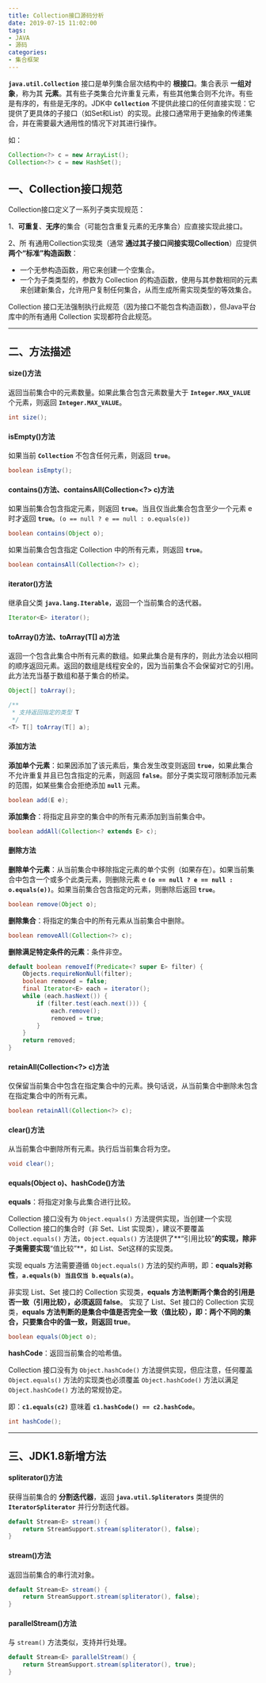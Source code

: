 ```yaml
---
title: Collection接口源码分析
date: 2019-07-15 11:02:00
tags:
- JAVA
- 源码
categories:
- 集合框架
---
```


**`java.util.Collection`** 接口是单列集合层次结构中的 **根接口**。集合表示 **一组对象**，称为其 **元素**。其有些子类集合允许重复元素，有些其他集合则不允许。有些是有序的，有些是无序的。JDK中 **`Collection`** 不提供此接口的任何直接实现：它提供了更具体的子接口（如Set和List）的实现。此接口通常用于更抽象的传递集合，并在需要最大通用性的情况下对其进行操作。

如：
```java
Collection<?> c = new ArrayList();
Collection<?> c = new HashSet();
```

<!-- more -->

## 一、Collection接口规范

Collection接口定义了一系列子类实现规范：

1、**可重复**、**无序**的集合（可能包含重复元素的无序集合）应直接实现此接口。

2、所 有通用Collection实现类（通常 **通过其子接口间接实现Collection**）应提供 **两个“标准”构造函数**：
 - 一个无参构造函数，用它来创建一个空集合。
 - 一个为子类类型的，参数为 Collection 的构造函数，使用与其参数相同的元素来创建新集合，允许用户复制任何集合，从而生成所需实现类型的等效集合。

Collection 接口无法强制执行此规范（因为接口不能包含构造函数），但Java平台库中的所有通用 Collection 实现都符合此规范。

---

## 二、方法描述

#### size()方法

返回当前集合中的元素数量。如果此集合包含元素数量大于 **`Integer.MAX_VALUE`** 个元素，则返回 **`Integer.MAX_VALUE`**。
```java
int size();
```

#### isEmpty()方法

如果当前 **`Collection`** 不包含任何元素，则返回 **`true`**。
```java
boolean isEmpty();
```

#### contains()方法、containsAll(Collection<?> c)方法

如果当前集合包含指定元素，则返回 **`true`**。当且仅当此集合包含至少一个元素 e 时才返回 **`true`**。`(o == null ? e == null : o.equals(e))`
```java
boolean contains(Object o);
```

如果当前集合包含指定 Collection 中的所有元素，则返回 **`true`**。
```java
boolean containsAll(Collection<?> c);
```

#### iterator()方法

继承自父类 **`java.lang.Iterable`**，返回一个当前集合的迭代器。
```java
Iterator<E> iterator();
```

#### toArray()方法、toArray(T[] a)方法

返回一个包含此集合中所有元素的数组。如果此集合是有序的，则此方法会以相同的顺序返回元素。返回的数组是线程安全的，因为当前集合不会保留对它的引用。此方法充当基于数组和基于集合的桥梁。
```java
Object[] toArray();

/**
 * 支持返回指定的类型 T
 */
<T> T[] toArray(T[] a);
```

#### 添加方法

**添加单个元素**：如果因添加了该元素后，集合发生改变则返回 **`true`**，如果此集合不允许重复并且已包含指定的元素，则返回 **`false`**。部分子类实现可限制添加元素的范围，如某些集合会拒绝添加 **`null`** 元素。
```java
boolean add(E e);
```

**添加集合**：将指定且非空的集合中的所有元素添加到当前集合中。
```java
boolean addAll(Collection<? extends E> c);
```

#### 删除方法

**删除单个元素**：从当前集合中移除指定元素的单个实例（如果存在）。如果当前集合中包含一个或多个此类元素，则删除元素 e **`(o == null ? e == null : o.equals(e))`**。如果当前集合包含指定的元素，则删除后返回 **`true`**。
```java
boolean remove(Object o);
```

**删除集合**：将指定的集合中的所有元素从当前集合中删除。
```java
boolean removeAll(Collection<?> c);
```

**删除满足特定条件的元素**：条件非空。
```java
default boolean removeIf(Predicate<? super E> filter) {
    Objects.requireNonNull(filter);
    boolean removed = false;
    final Iterator<E> each = iterator();
    while (each.hasNext()) {
        if (filter.test(each.next())) {
            each.remove();
            removed = true;
        }
    }
    return removed;
}
```

#### retainAll(Collection<?> c)方法

仅保留当前集合中包含在指定集合中的元素。换句话说，从当前集合中删除未包含在指定集合中的所有元素。
```java
boolean retainAll(Collection<?> c);
```

#### clear()方法

从当前集合中删除所有元素。执行后当前集合将为空。
```java
void clear();
```

#### equals(Object o)、hashCode()方法

**equals**：将指定对象与此集合进行比较。

Collection 接口没有为 `Object.equals()` 方法提供实现，当创建一个实现 Collection 接口的集合时（非 Set、List 实现类），建议不要覆盖 `Object.equals()` 方法，`Object.equals()` 方法提供了**“引用比较”**的实现，除非子类需要实现**“值比较”**，如 List、Set这样的实现类。

实现 equals 方法需要遵循 `Object.equals()` 方法的契约声明，即：**equals对称性**，**`a.equals(b) 当且仅当 b.equals(a)`**。

非实现 List、Set 接口的 Collection 实现类，**equals 方法判断两个集合的引用是否一致（引用比较），必须返回 false**。
实现了 List、Set 接口的 Collection 实现类，**equals 方法判断的是集合中值是否完全一致（值比较），即：两个不同的集合，只要集合中的值一致，则返回 true**。
```java
boolean equals(Object o);
```

**hashCode**：返回当前集合的哈希值。

Collection 接口没有为 `Object.hashCode()` 方法提供实现，但应注意，任何覆盖 `Object.equals()` 方法的实现类也必须覆盖 `Object.hashCode()` 方法以满足 `Object.hashCode()` 方法的常规协定。

即：**`c1.equals(c2)`** 意味着 **`c1.hashCode() == c2.hashCode`**。
```java
int hashCode();
```

---

## 三、JDK1.8新增方法

#### spliterator()方法

获得当前集合的 **分割迭代器**，返回 **`java.util.Spliterators`** 类提供的 **`IteratorSpliterator`** 并行分割迭代器。
```java
default Stream<E> stream() {
    return StreamSupport.stream(spliterator(), false);
}
```

#### stream()方法

返回当前集合的串行流对象。
```java
default Stream<E> stream() {
    return StreamSupport.stream(spliterator(), false);
}
```

#### parallelStream()方法

与 `stream()` 方法类似，支持并行处理。
```java
default Stream<E> parallelStream() {
    return StreamSupport.stream(spliterator(), true);
}
```





